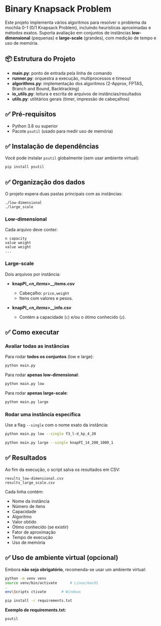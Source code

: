# Binary Knapsack Problem

Este projeto implementa vários algoritmos para resolver o problema da mochila 0-1 (0/1 Knapsack Problem), incluindo heurísticas aproximadas e métodos exatos. Suporta avaliação em conjuntos de instâncias **low-dimensional** (pequenas) e **large-scale** (grandes), com medição de tempo e uso de memória.

## 📦 Estrutura do Projeto

- **main.py**: ponto de entrada pela linha de comando
- **runner.py**: orquestra a execução, multiprocessos e timeout
- **algorithms.py**: implementação dos algoritmos (2-Approx, FPTAS, Branch and Bound, Backtracking)
- **io_utils.py**: leitura e escrita de arquivos de instâncias/resultados
- **utils.py**: utilitários gerais (timer, impressão de cabeçalhos)

## ✅ Pré-requisitos

- Python 3.8 ou superior
- Pacote `psutil` (usado para medir uso de memória)

## ✅ Instalação de dependências

Você pode instalar `psutil` globalmente (sem usar ambiente virtual):

```bash
pip install psutil
```

## ✅ Organização dos dados

O projeto espera duas pastas principais com as instâncias:

```
./low-dimensional
./large_scale
```

### Low-dimensional

Cada arquivo deve conter:

```
n capacity
value weight
value weight
...
```

### Large-scale

Dois arquivos por instância:

- **knapPI_<index>_<n_items>_<capacity>_<other>_items.csv**
  - Cabeçalho: `price,weight`
  - Itens com valores e pesos.
  
- **knapPI_<index>_<n_items>_<capacity>_<other>_info.csv**
  - Contém a capacidade (`c`) e/ou o ótimo conhecido (`z`).

## ✅ Como executar

### Avaliar todas as instâncias

Para rodar **todos os conjuntos** (low e large):

```bash
python main.py
```

Para rodar **apenas low-dimensional**:

```bash
python main.py low
```

Para rodar **apenas large-scale**:

```bash
python main.py large
```

### Rodar uma instância específica

Use a flag `--single` com o nome exato da instância:

```bash
python main.py low --single f3_l-d_kp_4_20
```

```bash
python main.py large --single knapPI_14_200_1000_1
```

## ✅ Resultados

Ao fim da execução, o script salva os resultados em CSV:

```
results_low-dimensional.csv
results_large_scale.csv
```

Cada linha contém:

- Nome da instância
- Número de itens
- Capacidade
- Algoritmo
- Valor obtido
- Ótimo conhecido (se existir)
- Fator de aproximação
- Tempo de execução
- Uso de memória

## ✅ Uso de ambiente virtual (opcional)

Embora **não seja obrigatório**, recomenda-se usar um ambiente virtual:

```bash
python -m venv venv
source venv/bin/activate      # Linux/macOS
.
env\Scripts ctivate       # Windows

pip install -r requirements.txt
```

**Exemplo de requirements.txt:**

```
psutil
```
